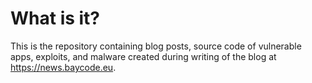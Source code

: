 # What is it?
This is the repository containing blog posts, source code of vulnerable apps, exploits, and malware created during writing of the blog at https://news.baycode.eu.

